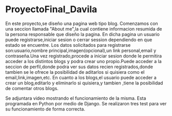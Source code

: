 # ProyectoFinal_Davila
En este proyecto,se diseño una pagina web tipo blog.
Comenzamos con una seccion llamada "About me",la cual contiene informacion resumida de la persona responsable que diseño la pagina.
En dicha pagina un usuario puede registrarse,iniciar sesion o cerrar session dependiendo en que estado se encuentre. Los datos solicitados para registrarse son:usuario,nombre principal,imagen(opcional),un link personal,email y contraseña.Una vez registrado,procede a iniciar sesion donde le permitira acceder a los distintos blogs y podra crear uno propio.Puede acceder a la seccion de perfil,donde podra ver sus datos recien registrados,donde tambien se le ofrece la posibilidad de aditarlos si quisiera como el email,link,imagen,etc.
En cuanto a los blogs,el usuario puede acceder a crear un blog,editarlo y eliminarlo si quisiera,y tambien ,tiene la posibilidad de comentar otros blogs. 

Se adjuntara video mostrando el funcionamiento de la misma. Esta programada en Python por medio de Django. Se realizaron tres test para ver su funcionamiento de forma correcta.
